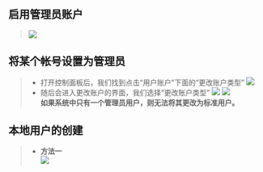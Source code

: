 ## 启用管理员账户  
>![](https://img-blog.csdnimg.cn/img_convert/6269f334101b7c9985dbea2ecc741941.png)  
## 将某个帐号设置为管理员
>- 打开控制面板后，我们找到点击“用户账户”下面的“更改账户类型”
>![](https://img-blog.csdnimg.cn/img_convert/4b5d76fbcd11a9df17c26e81113abc3f.png)
>- 随后会进入更改账户的界面，我们选择“更改账户类型”
>![](https://img-blog.csdnimg.cn/img_convert/414703253079b5c2cceaf2414f311317.png)
>![](https://img-blog.csdnimg.cn/img_convert/1a34731dfc2631d09140e945fbf598ff.png)  
>**如果系统中只有一个管理员用户，则无法将其更改为标准用户。**
## 本地用户的创建
>- **方法一**  
>![](https://img-blog.csdnimg.cn/img_convert/2c2b93b7cc775877edb9b42fc2877aec.png)

